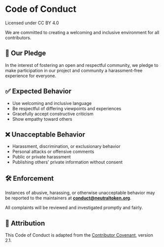 # Code of Conduct
Licensed under CC BY 4.0


We are committed to creating a welcoming and inclusive environment for all contributors.

## 🌈 Our Pledge

In the interest of fostering an open and respectful community, we pledge to make participation in our project and community a harassment-free experience for everyone.

## ✅ Expected Behavior

- Use welcoming and inclusive language
- Be respectful of differing viewpoints and experiences
- Gracefully accept constructive criticism
- Show empathy toward others

## ❌ Unacceptable Behavior

- Harassment, discrimination, or exclusionary behavior
- Personal attacks or offensive comments
- Public or private harassment
- Publishing others' private information without consent

## 🛠 Enforcement

Instances of abusive, harassing, or otherwise unacceptable behavior may be reported to the maintainers at **conduct@neutraltoken.org**.

All complaints will be reviewed and investigated promptly and fairly.

## 🤝 Attribution

This Code of Conduct is adapted from the [Contributor Covenant](https://www.contributor-covenant.org/), version 2.1.
